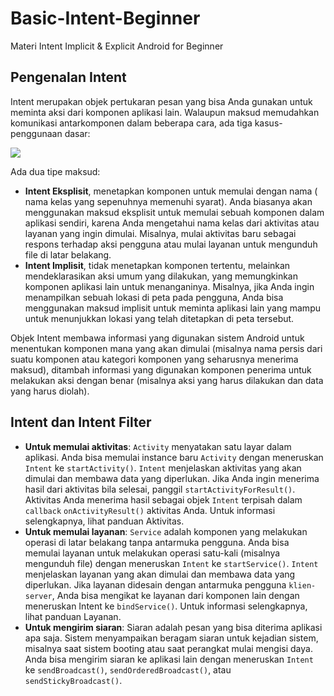 # Basic-Intent-Beginner
Materi Intent Implicit &amp; Explicit Android for Beginner

## Pengenalan Intent
Intent merupakan objek pertukaran pesan yang bisa Anda gunakan untuk meminta aksi dari komponen aplikasi lain. Walaupun maksud memudahkan komunikasi antarkomponen dalam beberapa cara, ada tiga kasus-penggunaan dasar:

<img src="https://developer.android.com/images/components/intent-filters@2x.png?hl=id"/>

Ada dua tipe maksud:

- **Intent Eksplisit**, menetapkan komponen untuk memulai dengan nama ( nama kelas yang sepenuhnya memenuhi syarat). Anda biasanya akan menggunakan maksud eksplisit untuk memulai sebuah komponen dalam aplikasi sendiri, karena Anda mengetahui nama kelas dari aktivitas atau layanan yang ingin dimulai. Misalnya, mulai aktivitas baru sebagai respons terhadap aksi pengguna atau mulai layanan untuk mengunduh file di latar belakang.
- **Intent Implisit**, tidak menetapkan komponen tertentu, melainkan mendeklarasikan aksi umum yang dilakukan, yang memungkinkan komponen aplikasi lain untuk menanganinya. Misalnya, jika Anda ingin menampilkan sebuah lokasi di peta pada pengguna, Anda bisa menggunakan maksud implisit untuk meminta aplikasi lain yang mampu untuk menunjukkan lokasi yang telah ditetapkan di peta tersebut.

Objek Intent membawa informasi yang digunakan sistem Android untuk menentukan komponen mana yang akan dimulai (misalnya nama persis dari suatu komponen atau kategori komponen yang seharusnya menerima maksud), ditambah informasi yang digunakan komponen penerima untuk melakukan aksi dengan benar (misalnya aksi yang harus dilakukan dan data yang harus diolah).

## Intent dan Intent Filter
- **Untuk memulai aktivitas**: `Activity` menyatakan satu layar dalam aplikasi. Anda bisa memulai instance baru `Activity` dengan meneruskan `Intent` ke `startActivity()`. `Intent` menjelaskan aktivitas yang akan dimulai dan membawa data yang diperlukan. Jika Anda ingin menerima hasil dari aktivitas bila selesai, panggil `startActivityForResult()`. Aktivitas Anda menerima hasil sebagai objek `Intent` terpisah dalam `callback` `onActivityResult()` aktivitas Anda. Untuk informasi selengkapnya, lihat panduan Aktivitas.
- **Untuk memulai layanan**: `Service` adalah komponen yang melakukan operasi di latar belakang tanpa antarmuka pengguna. Anda bisa memulai layanan untuk melakukan operasi satu-kali (misalnya mengunduh file) dengan meneruskan `Intent` ke `startService()`. `Intent` menjelaskan layanan yang akan dimulai dan membawa data yang diperlukan. Jika layanan didesain dengan antarmuka pengguna `klien-server`, Anda bisa mengikat ke layanan dari komponen lain dengan meneruskan Intent ke `bindService()`. Untuk informasi selengkapnya, lihat panduan Layanan.
- **Untuk mengirim siaran**: Siaran adalah pesan yang bisa diterima aplikasi apa saja. Sistem menyampaikan beragam siaran untuk kejadian sistem, misalnya saat sistem booting atau saat perangkat mulai mengisi daya. Anda bisa mengirim siaran ke aplikasi lain dengan meneruskan `Intent` ke `sendBroadcast()`, `sendOrderedBroadcast()`, atau `sendStickyBroadcast()`.
